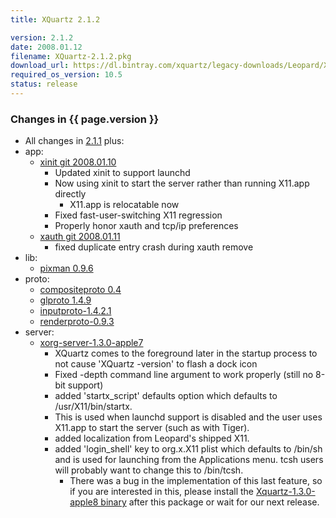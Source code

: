 ```yaml
---
title: XQuartz 2.1.2

version: 2.1.2
date: 2008.01.12
filename: XQuartz-2.1.2.pkg
download_url: https://dl.bintray.com/xquartz/legacy-downloads/Leopard/X11-2.1.2.pkg
required_os_version: 10.5
status: release
---
```


### Changes in {{ page.version }} ###
  * All changes in [2.1.1](XQuartz-2.1.1.html) plus:
  * app:
    * [xinit git 2008.01.10](http://gitweb.freedesktop.org/?p=xorg/app/xinit.git;a=summary)
      * Updated xinit to support launchd
      * Now using xinit to start the server rather than running X11.app directly
        * X11.app is relocatable now
      * Fixed fast-user-switching X11 regression
      * Properly honor xauth and tcp/ip preferences
    * [xauth git 2008.01.11](http://gitweb.freedesktop.org/?p=xorg/app/xauth.git;a=summary)
      * fixed duplicate entry crash during xauth remove
  * lib:
    * [pixman 0.9.6](http://lists.freedesktop.org/archives/xorg-announce/2007-October/000423.html)
  * proto:
    * [compositeproto 0.4](http://lists.freedesktop.org/archives/xorg-announce/2007-July/000319.html)
    * [glproto 1.4.9](http://lists.freedesktop.org/archives/xorg-announce/2007-October/000424.html)
    * [inputproto-1.4.2.1](http://lists.freedesktop.org/archives/xorg-announce/2007-August/000371.html)
    * [renderproto-0.9.3](http://lists.freedesktop.org/archives/xorg-announce/2007-August/000372.html)
  * server:
    * [xorg-server-1.3.0-apple7](https://github.com/XQuartz/xorg-server/commits/be7598b6202f1e09877509f09af41b0f89a95e57)
      * XQuartz comes to the foreground later in the startup process to not cause 'XQuartz -version' to flash a dock icon
      * Fixed -depth command line argument to work properly (still no 8-bit support)
      * added 'startx_script' defaults option which defaults to /usr/X11/bin/startx.
      * This is used when launchd support is disabled and the user uses X11.app to start the server (such as with Tiger).
      * added localization from Leopard's shipped X11.
      * added 'login_shell' key to org.x.X11 plist which defaults to /bin/sh and is used for launching from the Applications menu.  tcsh users will probably want to change this to /bin/tcsh.
        * There was a bug in the implementation of this last feature, so if you are interested in this, please install the [Xquartz-1.3.0-apple8 binary](wiki:Releases#xorg-serverXquartz) after this package or wait for our next release.
